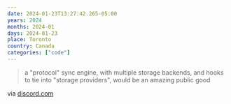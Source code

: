 ```yaml
---
date: 2024-01-23T13:27:42.265-05:00
years: 2024
months: 2024-01
days: 2024-01-23
place: Toronto
country: Canada
categories: ["code"]
---
```

> a "protocol" sync engine, with multiple storage backends, and hooks to tie into "storage providers", would be an amazing public good

via [discord.com](https://discord.com/channels/478735028319158273/1199039706789326848/1199419885026029661)
